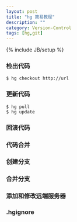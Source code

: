 ```yaml
---
layout: post
title: "hg 简易教程"
description: ""
category: Version-Control
tags: [hg,git]
---
```

{% include JB/setup %}

### 检出代码

	$ hg checkout http://url

### 更新代码

	$ hg pull
	$ hg update

### 回滚代码

### 代码合并

### 创建分支

### 合并分支

### 添加和修改远端服务器

### .hgignore
